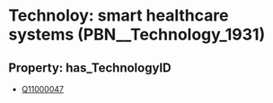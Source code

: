 # Technoloy: __smart healthcare systems__ (PBN__Technology_1931)

## Property: has_TechnologyID

* [Q11000047](Q11000047)

